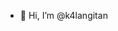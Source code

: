 - 👋 Hi, I’m @k4langitan

<!---
k4langitan/k4langitan is a ✨ special ✨ repository because its `README.md` (this file) appears on your GitHub profile.
You can click the Preview link to take a look at your changes.
--->

